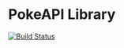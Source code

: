 # PokeAPI Library

[![Build Status](https://travis-ci.org/gabriel-brito/pokemon-app-lib.svg?branch=master)](https://travis-ci.org/gabriel-brito/pokemon-app-lib)